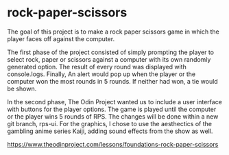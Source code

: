# rock-paper-scissors

The goal of this project is to make a rock paper scissors game in which the player faces off against the computer. 

The first phase of the project consisted of simply prompting the player to select rock, paper or scissors against a computer with its own randomly generated option. The result of every round was displayed with console.logs. Finally, An alert would pop up when the player or the computer won the most rounds in 5 rounds. If neither had won, a tie would be shown. 

In the second phase, The Odin Project wanted us to include a user interface with buttons for the player options. The game is played until the computer or the player wins 5 rounds of RPS. The changes will be done within a new git branch, rps-ui. For the graphics, I chose to use the aesthectics of the gambling anime series Kaiji, adding sound effects from the show as well.

https://www.theodinproject.com/lessons/foundations-rock-paper-scissors